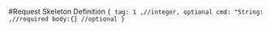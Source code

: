 
#Request Skeleton Definition
`{
  tag: 1 ,//integer, optional
  cmd: "String: ,//required
  body:{} //optional
}`
